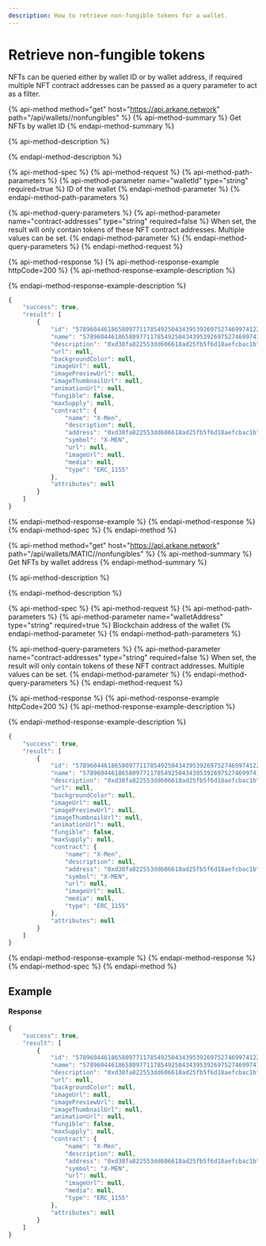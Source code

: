 ```yaml
---
description: How to retrieve non-fungible tokens for a wallet.
---
```


# Retrieve non-fungible tokens

NFTs can be queried either by wallet ID or by wallet address, if required multiple NFT contract addresses can be passed as a query parameter to act as a filter. 

{% api-method method="get" host="https://api.arkane.network" path="/api/wallets/<walletId>/nonfungibles" %}
{% api-method-summary %}
Get NFTs by wallet ID
{% endapi-method-summary %}

{% api-method-description %}

{% endapi-method-description %}

{% api-method-spec %}
{% api-method-request %}
{% api-method-path-parameters %}
{% api-method-parameter name="walletId" type="string" required=true %}
ID of the wallet
{% endapi-method-parameter %}
{% endapi-method-path-parameters %}

{% api-method-query-parameters %}
{% api-method-parameter name="contract-addresses" type="string" required=false %}
When set, the result will only contain tokens of these NFT contract addresses. Multiple values can be set.
{% endapi-method-parameter %}
{% endapi-method-query-parameters %}
{% endapi-method-request %}

{% api-method-response %}
{% api-method-response-example httpCode=200 %}
{% api-method-response-example-description %}

{% endapi-method-response-example-description %}

```javascript
{
    "success": true,
    "result": [
        {
            "id": "57896044618658097711785492504343953926975274699741220483192166611388333031425",
            "name": "57896044618658097711785492504343953926975274699741220483192166611388333031425",
            "description": "0xd38fa822553dd606618ad25fb5f6d18aefcbac1b",
            "url": null,
            "backgroundColor": null,
            "imageUrl": null,
            "imagePreviewUrl": null,
            "imageThumbnailUrl": null,
            "animationUrl": null,
            "fungible": false,
            "maxSupply": null,
            "contract": {
                "name": "X-Men",
                "description": null,
                "address": "0xd38fa822553dd606618ad25fb5f6d18aefcbac1b",
                "symbol": "X-MEN",
                "url": null,
                "imageUrl": null,
                "media": null,
                "type": "ERC_1155"
            },
            "attributes": null
        }
    ]
}
```
{% endapi-method-response-example %}
{% endapi-method-response %}
{% endapi-method-spec %}
{% endapi-method %}

{% api-method method="get" host="https://api.arkane.network" path="/api/wallets/MATIC/<walletAddress>/nonfungibles" %}
{% api-method-summary %}
Get NFTs by wallet address
{% endapi-method-summary %}

{% api-method-description %}

{% endapi-method-description %}

{% api-method-spec %}
{% api-method-request %}
{% api-method-path-parameters %}
{% api-method-parameter name="walletAddress" type="string" required=true %}
Blockchain address of the wallet
{% endapi-method-parameter %}
{% endapi-method-path-parameters %}

{% api-method-query-parameters %}
{% api-method-parameter name="contract-addresses" type="string" required=false %}
When set, the result will only contain tokens of these NFT contract addresses. Multiple values can be set.
{% endapi-method-parameter %}
{% endapi-method-query-parameters %}
{% endapi-method-request %}

{% api-method-response %}
{% api-method-response-example httpCode=200 %}
{% api-method-response-example-description %}

{% endapi-method-response-example-description %}

```javascript
{
    "success": true,
    "result": [
        {
            "id": "57896044618658097711785492504343953926975274699741220483192166611388333031425",
            "name": "57896044618658097711785492504343953926975274699741220483192166611388333031425",
            "description": "0xd38fa822553dd606618ad25fb5f6d18aefcbac1b",
            "url": null,
            "backgroundColor": null,
            "imageUrl": null,
            "imagePreviewUrl": null,
            "imageThumbnailUrl": null,
            "animationUrl": null,
            "fungible": false,
            "maxSupply": null,
            "contract": {
                "name": "X-Men",
                "description": null,
                "address": "0xd38fa822553dd606618ad25fb5f6d18aefcbac1b",
                "symbol": "X-MEN",
                "url": null,
                "imageUrl": null,
                "media": null,
                "type": "ERC_1155"
            },
            "attributes": null
        }
    ]
}
```
{% endapi-method-response-example %}
{% endapi-method-response %}
{% endapi-method-spec %}
{% endapi-method %}

## Example

#### Response

```javascript
{
    "success": true,
    "result": [
        {
            "id": "57896044618658097711785492504343953926975274699741220483192166611388333031425",
            "name": "57896044618658097711785492504343953926975274699741220483192166611388333031425",
            "description": "0xd38fa822553dd606618ad25fb5f6d18aefcbac1b",
            "url": null,
            "backgroundColor": null,
            "imageUrl": null,
            "imagePreviewUrl": null,
            "imageThumbnailUrl": null,
            "animationUrl": null,
            "fungible": false,
            "maxSupply": null,
            "contract": {
                "name": "X-Men",
                "description": null,
                "address": "0xd38fa822553dd606618ad25fb5f6d18aefcbac1b",
                "symbol": "X-MEN",
                "url": null,
                "imageUrl": null,
                "media": null,
                "type": "ERC_1155"
            },
            "attributes": null
        }
    ]
}
```

